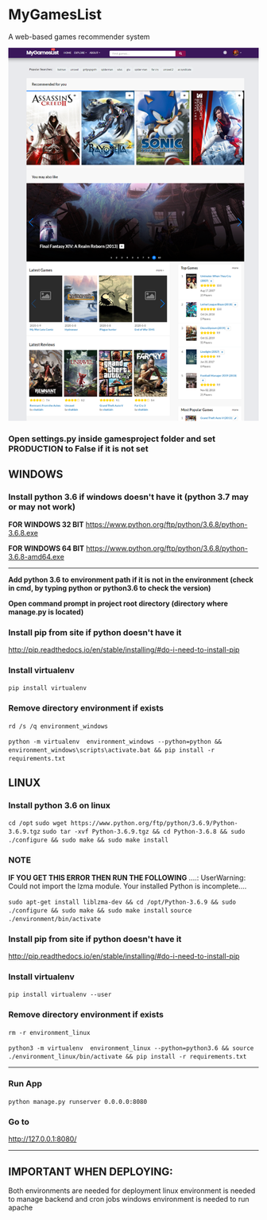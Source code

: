 # MyGamesList
A web-based games recommender system
<div>
  <img src="https://github.com/shaklain125/MyGamesList/blob/master/screenshots/home.png?raw=true"/>
  <br>
</div>

### Open settings.py inside gamesproject folder and set PRODUCTION to False if it is not set

## WINDOWS

### Install python 3.6 if windows doesn't have it (python 3.7 may or may not work)

**FOR WINDOWS 32 BIT**
https://www.python.org/ftp/python/3.6.8/python-3.6.8.exe

**FOR WINDOWS 64 BIT**
https://www.python.org/ftp/python/3.6.8/python-3.6.8-amd64.exe

---


**Add python 3.6 to environment path if it is not in the environment (check in cmd, by typing python or python3.6 to check the version)**

**Open command prompt in project root directory (directory where manage.py is located)**

### Install pip from site if python doesn't have it
http://pip.readthedocs.io/en/stable/installing/#do-i-need-to-install-pip

### Install virtualenv
```pip install virtualenv```

### Remove directory environment if exists
```rd /s /q environment_windows```

```python -m virtualenv  environment_windows --python=python && environment_windows\scripts\activate.bat && pip install -r requirements.txt```



## LINUX

### Install python 3.6 on linux
```cd /opt```
```sudo wget https://www.python.org/ftp/python/3.6.9/Python-3.6.9.tgz```
```sudo tar -xvf Python-3.6.9.tgz && cd Python-3.6.8 && sudo ./configure && sudo make && sudo make install```

### NOTE
**IF YOU GET THIS ERROR THEN RUN THE FOLLOWING**
....: UserWarning: Could not import the lzma module. Your installed Python is incomplete....

```sudo apt-get install liblzma-dev && cd /opt/Python-3.6.9 && sudo ./configure && sudo make && sudo make install```
```source ./environment/bin/activate```

### Install pip from site if python doesn't have it
http://pip.readthedocs.io/en/stable/installing/#do-i-need-to-install-pip

### Install virtualenv
```pip install virtualenv --user```

### Remove directory environment if exists
```rm -r environment_linux```


```python3 -m virtualenv  environment_linux --python=python3.6 && source ./environment_linux/bin/activate && pip install -r requirements.txt```


--------------------------------------------------------------------------------------------------------------

### Run App
```python manage.py runserver 0.0.0.0:8080```

### Go to
http://127.0.0.1:8080/



-------------------------------------------------------
## IMPORTANT WHEN DEPLOYING:
Both environments are needed for deployment
linux environment is needed to manage backend and cron jobs 
windows environment is needed to run apache
